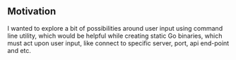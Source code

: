 ## Motivation
I wanted to explore a bit of possibilities around user input using command line utility, which would be helpful while creating static Go binaries, which must act upon user input, like connect to specific server, port, api end-point and etc.

